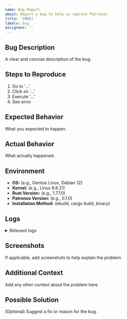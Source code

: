 ```yaml
---
name: Bug Report
about: Report a bug to help us improve Patronus
title: '[BUG] '
labels: bug
assignees: ''
---
```


## Bug Description

A clear and concise description of the bug.

## Steps to Reproduce

1. Go to '...'
2. Click on '...'
3. Execute '...'
4. See error

## Expected Behavior

What you expected to happen.

## Actual Behavior

What actually happened.

## Environment

- **OS:** (e.g., Gentoo Linux, Debian 12)
- **Kernel:** (e.g., Linux 6.6.21)
- **Rust Version:** (e.g., 1.77.0)
- **Patronus Version:** (e.g., 0.1.0)
- **Installation Method:** (ebuild, cargo build, binary)

## Logs

<details>
<summary>Relevant logs</summary>

```
Paste relevant logs here
```

</details>

## Screenshots

If applicable, add screenshots to help explain the problem.

## Additional Context

Add any other context about the problem here.

## Possible Solution

(Optional) Suggest a fix or reason for the bug.
